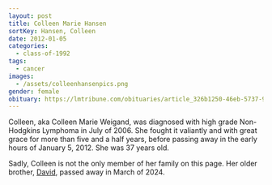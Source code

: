 ```yaml
---
layout: post
title: Colleen Marie Hansen
sortKey: Hansen, Colleen
date: 2012-01-05
categories:
  - class-of-1992
tags:
  - cancer
images:
  - /assets/colleenhansenpics.png
gender: female
obituary: https://lmtribune.com/obituaries/article_326b1250-46eb-5737-9704-6d2bc269d924.html
---
```

Colleen, aka Colleen Marie Weigand, was diagnosed with high grade Non-Hodgkins Lymphoma in July of 2006. She fought it valiantly and with great grace for more than five and a half years, before passing away in the early hours of January 5, 2012. She was 37 years old.

S﻿adly, Colleen is not the only member of her family on this page. Her older brother, [David](https://ihsmemorial.org/class-of-1990/david-aaron-hansen/), passed away in March of 2024.